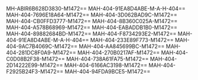 MH-ABIR6B628D3830-M1472==
MAH-404-91EA8D4ABE-M-A-H-404==
MAH-404-7696E18A64-M1472==
MAH-404-3D062BAD9C-M1472==
MAH-404-CB0FFD3777-M1472==
MAH-404-8B360C025A-M1472==
MAH-404-A578B68969-M1472==
MAH-404-EABADDB1B0-M1472==
MAH-404-89882684BD-M1472==
MAH-404-F8734293E2-M1472==
MAH-404-91EA8D4ABE-M-A-H-404==
MAH-404-233E89F773-M1472==
MAH-404-9AC7B4069C-M1472==
MAH-404-AA845699BC-M1472==
MAH-404-281DC8F0A9-M1472==
MAH-404-270B0217AF-M1472==
MAH-404-C0D08B2F38-M1472==
MAH-404-738A61FA75-M1472==
MAH-404-2D14222E99-M1472==
MAH-404-6166AC3198-M1472==
MAH-404-F2925B24F3-M1472==
MAH-404-94FDA9BCE5-M1472==
